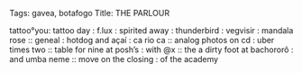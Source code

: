 Tags: gavea, botafogo
Title: THE PARLOUR
  
tattoo°you:  tattoo day : f.lux : spirited away : thunderbird : vegvisir : mandala rose :: geneal : hotdog and açaí : ca rio ca :: analog photos on cd : uber times two :: table for nine at posh’s : with @x :: the a dirty foot at bachororô : and umba neme :: move on the closing : of the academy